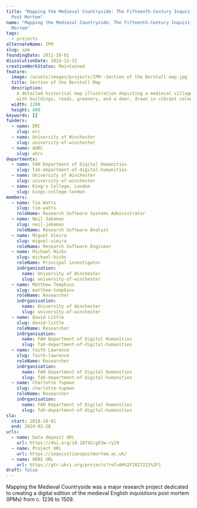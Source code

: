 ```yaml
---
title: "Mapping the Medieval Countryside: The Fifteenth-Century Inquisitions
  Post Mortem"
name: "Mapping the Medieval Countryside: The Fifteenth-Century Inquisitions Post
  Mortem"
tags:
  - projects
alternateName: IPM
slug: ipm
foundingDate: 2011-10-01
dissolutionDate: 2014-12-31
creativeWorkStatus: Maintained
feature:
  image: /assets/images/projects/IPM--Section of the Borstall map.jpg
  title: Section of the Borstall Map
  description:
    A detailed historical map illustration depicting a medieval village
    with buildings, roads, greenery, and a deer, drawn in vibrant colours.
  width: 1200
  height: 800
keywords: []
funders:
  - name: ERC
    slug: erc
  - name: University of Winchester
    slug: university-of-winchester
  - name: AHRC
    slug: ahrc
departments:
  - name: FAH Department of Digital Humanities
    slug: fah-department-of-digital-humanities
  - name: University of Winchester
    slug: university-of-winchester
  - name: King's College, London
    slug: kings-college-london
members:
  - name: Tim Watts
    slug: tim-watts
    roleName: Research Software Systems Administrator
  - name: Neil Jakeman
    slug: neil-jakeman
    roleName: Research Software Analyst
  - name: Miguel Vieira
    slug: miguel-vieira
    roleName: Research Software Engineer
  - name: Michael Hicks
    slug: michael-hicks
    roleName: Principal investigator
    inOrganisation:
      name: University of Winchester
      slug: university-of-winchester
  - name: Matthew Tompkins
    slug: matthew-tompkins
    roleName: Researcher
    inOrganisation:
      name: University of Winchester
      slug: university-of-winchester
  - name: David Little
    slug: david-little
    roleName: Researcher
    inOrganisation:
      name: FAH Department of Digital Humanities
      slug: fah-department-of-digital-humanities
  - name: Faith Lawrence
    slug: faith-lawrence
    roleName: Researcher
    inOrganisation:
      name: FAH Department of Digital Humanities
      slug: fah-department-of-digital-humanities
  - name: Charlotte Tupman
    slug: charlotte-tupman
    roleName: Researcher
    inOrganisation:
      name: FAH Department of Digital Humanities
      slug: fah-department-of-digital-humanities
sla:
  start: 2018-10-01
  end: 2024-02-28
urls:
  - name: Data deposit URL
    url: https://doi.org/10.18742/g53w-ry29
  - name: Project URL
    url: https://inquisitionspostmortem.ac.uk/
  - name: UKRI URL
    url: https://gtr.ukri.org/projects?ref=AH%2FI027223%2F1
draft: false
---
```


Mapping the Medieval Countryside was a major research project dedicated to creating a digital edition of the medieval English inquisitions post mortem (IPMs) from c. 1236 to 1509.
